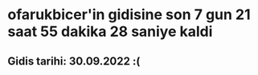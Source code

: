 # ofarukbicer'in gidisine son 7 gun 21 saat 55 dakika 28 saniye kaldi

## Gidis tarihi: 30.09.2022 :(